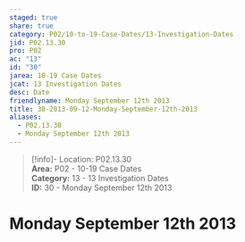 ```yaml
---  
staged: true  
share: true  
category: P02/10-to-19-Case-Dates/13-Investigation-Dates  
jid: P02.13.30  
pro: P02  
ac: "13"  
id: "30"  
jarea: 10-19 Case Dates  
jcat: 13 Investigation Dates  
desc: Date  
friendlyname: Monday September 12th 2013  
title: 30-2013-09-12-Monday-September-12th-2013  
aliases:  
  - P02.13.30  
  - Monday September 12th 2013  
---  
```

  
>[!info]- Location: P02.13.30  
>**Area:** P02 - 10-19 Case Dates  
>**Category:** 13 - 13 Investigation Dates  
>**ID:** 30 - Monday September 12th 2013  
  
# Monday September 12th 2013  
